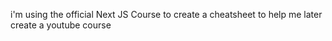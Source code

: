 i'm using the official Next JS Course to create a cheatsheet to help me later create a youtube course